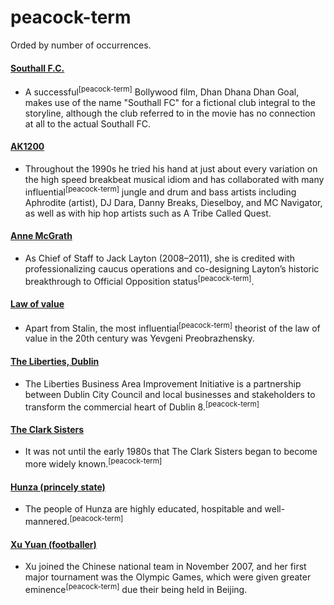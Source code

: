 #  peacock-term
Orded by number of occurrences.

#### <a href="https://en.wikipedia.org/wiki/Southall_F.C.">Southall F.C.</a>
- A successful<sup>[peacock-term]</sup> Bollywood film, Dhan Dhana Dhan Goal, makes use of the name "Southall FC" for a fictional club integral to the storyline, although the club referred to in the movie has no connection at all to the actual Southall FC.

#### <a href="https://en.wikipedia.org/wiki/AK1200">AK1200</a>
- Throughout the 1990s he tried his hand at just about every variation on the high speed breakbeat musical idiom and has collaborated with many influential<sup>[peacock-term]</sup> jungle and drum and bass artists including Aphrodite (artist), DJ Dara, Danny Breaks, Dieselboy, and MC Navigator, as well as with hip hop artists such as A Tribe Called Quest.

#### <a href="https://en.wikipedia.org/wiki/Anne_McGrath">Anne McGrath</a>
- As Chief of Staff to Jack Layton (2008–2011), she is credited with professionalizing caucus operations and co-designing Layton’s historic breakthrough to Official Opposition status<sup>[peacock-term]</sup>.

#### <a href="https://en.wikipedia.org/wiki/Law_of_value">Law of value</a>
- Apart from Stalin, the most influential<sup>[peacock-term]</sup> theorist of the law of value in the 20th century was Yevgeni Preobrazhensky.

#### <a href="https://en.wikipedia.org/wiki/The_Liberties,_Dublin">The Liberties, Dublin</a>
- The Liberties Business Area Improvement Initiative is a partnership between Dublin City Council and local businesses and stakeholders to transform the commercial heart of Dublin 8.<sup>[peacock-term]</sup>

#### <a href="https://en.wikipedia.org/wiki/The_Clark_Sisters">The Clark Sisters</a>
- It was not until the early 1980s that The Clark Sisters began to become more widely known.<sup>[peacock-term]</sup>

#### <a href="https://en.wikipedia.org/wiki/Hunza_(princely_state)">Hunza (princely state)</a>
- The people of Hunza are highly educated, hospitable and well-mannered.<sup>[peacock-term]</sup>

#### <a href="https://en.wikipedia.org/wiki/Xu_Yuan_(footballer)">Xu Yuan (footballer)</a>
- Xu joined the Chinese national team in November 2007, and her first major tournament was the Olympic Games, which were given greater eminence<sup>[peacock-term]</sup> due their being held in Beijing.
